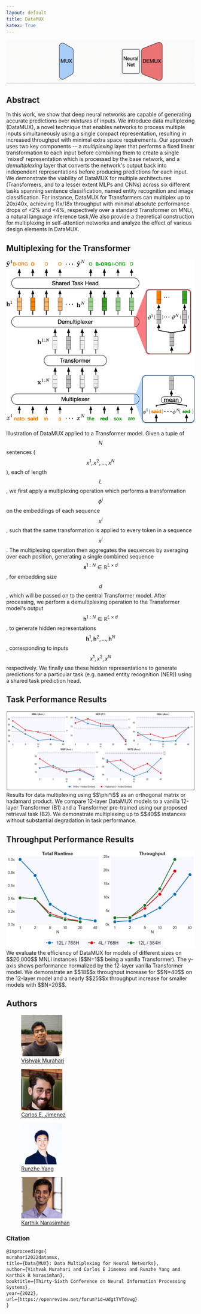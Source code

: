 ```yaml
---
layout: default
title: DataMUX
katex: True
---
```


![DataMUX GIF](assets/photos/teaser.gif)

## Abstract
In this work, we show that deep neural networks are capable of generating accurate predictions over *mixtures* of inputs. We introduce data multiplexing (DataMUX), a novel technique that enables networks to process multiple inputs simultaneously using a single compact representation, resulting in increased throughput with minimal extra space requirements. Our approach uses two key components -- a *multiplexing* layer that performs a fixed linear transformation to each input before combining them to create a single `mixed' representation which is processed by the base network, and a *demultiplexing* layer that converts the network's output back into independent representations before producing predictions for each input. We demonstrate the viability of DataMUX for multiple architectures (Transformers, and to a lesser extent MLPs and CNNs) across six different tasks spanning sentence classification, named entity recognition and image classification. For instance, DataMUX for Transformers can multiplex up to 20x/40x, achieving 11x/18x throughput with minimal absolute performance drops of <2% and <4%, respectively over a standard Transformer on MNLI, a natural language inference task.We also provide a theoretical construction for multiplexing in self-attention networks and analyze the effect of various design elements in DataMUX.

## Multiplexing for the Transformer
<div style="text-align: center;">
<img src="assets/photos/transformer_schematic.png">
</div>

Illustration of DataMUX applied to a Transformer model. Given a tuple of $$N$$ sentences ($$x^1, x^2, \dots, x^N$$), each of length $$L$$, we first apply a multiplexing operation which performs a transformation $$\phi^i$$ on the embeddings of each sequence $$x^i$$, such that the same transformation is applied to every token in a sequence $$x^i$$. The multiplexing operation then aggregates the sequences by averaging over each position, generating a single combined sequence $$\mathbf{x}^{1:N}\in\mathbb{R}^{L\times d}$$, for embedding size $$d$$, which will be passed on to the central Transformer model. After processing, we perform a demultiplexing operation to the Transformer model's output $$\mathbf{h}^{1:N}\in\mathbb{R}^{L\times d}$$, to generate hidden representations $$\mathbf{h}^1, \mathbf{h}^2, \dots, \mathbf{h}^N$$, corresponding to inputs $$x^1, x^2, x^N$$ respectively. We finally use these hidden representations to generate predictions for a particular task (e.g. named entity recognition (NER)) using a shared task prediction head.

## Task Performance Results
<div style="text-align: center;">
<img src="assets/photos/main_results_figure.png">
</div>
Results for data multiplexing using $$\phi^i$$ as an orthogonal matrix or hadamard product. We compare 12-layer DataMUX models to a vanilla 12-layer Transformer (B1) and a Transformer pre-trained using our proposed retrieval task (B2). We demonstrate multiplexing up to $$40$$ instances without substantial degradation in task performance.

## Throughput Performance Results
<div style="text-align: center;">
<img src="assets/photos/speed_plots.png">
</div>
We evaluate the efficiency of DataMUX for models of different sizes on $$20,000$$ MNLI instances ($$N=1$$ being a vanilla Transformer). The y-axis shows performance normalized by the 12-layer vanilla Transformer model. We demonstrate an $$18$$x throughput increase for $$N=40$$ on the 12-layer model and a nearly $$25$$x throughput increase for smaller models with $$N=20$$.

## Authors
<div class="container">
    <figure>
    <a href="https://vishvakmurahari.com"><img src="assets/photos/vishvak_photo.jpg" width="110" height="110" alt="" class="profphoto" id="firstprofphoto"></a>
        <figcaption><a href="https://vishvakmurahari.com">Vishvak Murahari</a></figcaption>
    </figure>
    <figure>
    <a href="http://carlosejimenez.com/"><img src="assets/photos/carlos-photo.jpeg" width="110" height="110" alt="" class="profphoto"></a>
        <figcaption><a href="http://carlosejimenez.com/">Carlos E. Jimenez</a></figcaption>
    </figure>
    <figure>
    <a href="https://runzhe-yang.science"><img src="assets/photos/runzhe-photo.jpg" width="110" height="110" alt="" class="profphoto"></a>
        <figcaption><a href="https://runzhe-yang.science">Runzhe Yang</a></figcaption>
    </figure>
    <figure>
    <a href="https://www.cs.princeton.edu/~karthikn/"><img src="assets/photos/karthik-photo.jpeg" width="110" height="110" alt="" class="profphoto"></a>
        <figcaption><a href="https://www.cs.princeton.edu/~karthikn/">Karthik Narasimhan</a></figcaption>
    </figure>
</div>

### Citation
```
@inproceedings{
murahari2022datamux,
title={Data{MUX}: Data Multiplexing for Neural Networks},
author={Vishvak Murahari and Carlos E Jimenez and Runzhe Yang and Karthik R Narasimhan},
booktitle={Thirty-Sixth Conference on Neural Information Processing Systems},
year={2022},
url={https://openreview.net/forum?id=UdgtTVTdswg}
}
```

